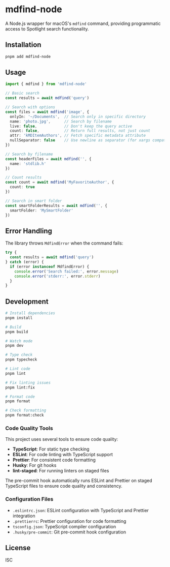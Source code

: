 # mdfind-node

A Node.js wrapper for macOS's `mdfind` command, providing programmatic access to Spotlight search functionality.

## Installation

```bash
pnpm add mdfind-node
```

## Usage

```typescript
import { mdfind } from 'mdfind-node'

// Basic search
const results = await mdfind('query')

// Search with options
const files = await mdfind('image', {
  onlyIn: '~/Documents',  // Search only in specific directory
  name: 'photo.jpg',      // Search by filename
  live: false,            // Don't keep the query active
  count: false,           // Return full results, not just count
  attr: 'kMDItemAuthors', // Fetch specific metadata attribute
  nullSeparator: false    // Use newline as separator (for xargs compatibility)
})

// Search by filename
const headerFiles = await mdfind('', {
  name: 'stdlib.h'
})

// Count results
const count = await mdfind('MyFavoriteAuthor', {
  count: true
})

// Search in smart folder
const smartFolderResults = await mdfind('', {
  smartFolder: 'MySmartFolder'
})
```

## Error Handling

The library throws `MdfindError` when the command fails:

```typescript
try {
  const results = await mdfind('query')
} catch (error) {
  if (error instanceof MdfindError) {
    console.error('Search failed:', error.message)
    console.error('stderr:', error.stderr)
  }
}
```

## Development

```bash
# Install dependencies
pnpm install

# Build
pnpm build

# Watch mode
pnpm dev

# Type check
pnpm typecheck

# Lint code
pnpm lint

# Fix linting issues
pnpm lint:fix

# Format code
pnpm format

# Check formatting
pnpm format:check
```

### Code Quality Tools

This project uses several tools to ensure code quality:

- **TypeScript**: For static type checking
- **ESLint**: For code linting with TypeScript support
- **Prettier**: For consistent code formatting
- **Husky**: For git hooks
- **lint-staged**: For running linters on staged files

The pre-commit hook automatically runs ESLint and Prettier on staged TypeScript files to ensure code quality and consistency.

### Configuration Files

- `.eslintrc.json`: ESLint configuration with TypeScript and Prettier integration
- `.prettierrc`: Prettier configuration for code formatting
- `tsconfig.json`: TypeScript compiler configuration
- `.husky/pre-commit`: Git pre-commit hook configuration

## License

ISC